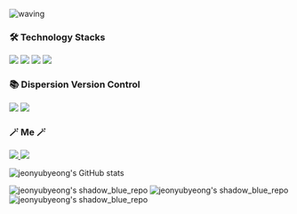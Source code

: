 ![waving](https://capsule-render.vercel.app/api?type=waving&height=200&text=Welcome%20to%20Yubyeong's%20Github👋&fontSize=40&fontAlign=60&fontAlignY=40&color=gradient)

<h3 align="left">🛠 Technology Stacks</h3>

<p align="left">
<img src="https://img.shields.io/badge/html5-E34F26?style=for-the-badge&logo=html5&logoColor=white">
<img src="https://img.shields.io/badge/css-1572B6?style=for-the-badge&logo=css3&logoColor=white">
<img src="https://img.shields.io/badge/javascript-F7DF1E?style=for-the-badge&logo=javascript&logoColor=black">
<img src="https://img.shields.io/badge/python-3776AB?style=for-the-badge&logo=python&logoColor=white">
</p>

<h3 align="left">📚 Dispersion Version Control </h3>

<p align="left">
<img src="https://img.shields.io/badge/git-F05032?style=for-the-badge&logo=git&logoColor=white">
<img src="https://img.shields.io/badge/github-181717?style=for-the-badge&logo=github&logoColor=white">
</p>

<h3 align="left"> 🪄 Me 🪄 </h3>

<a href="https://yubyeong.tistory.com/" target="_blank">
  <img src="https://img.shields.io/badge/tistory-orange?style=for-the-badge&logo=tistory&logoColor=white">
</a>
<a href=https://www.instagram.com/u_byeong/" target="_blank">
  <img src="https://img.shields.io/badge/instagram-E4405F?style=for-the-badge&logo=instagram&logoColor=white">
</a>

![jeonyubyeong's GitHub stats](https://github-readme-stats.vercel.app/api?username=jeonyubyeong&show_icons=true&hide=contribs,prs&cache_seconds=86400&theme=shadow_green)

![jeonyubyeong's shadow_blue_repo](https://github-readme-stats.vercel.app/api/pin/?username=jeonyubyeong&repo=clerk&cache_seconds=86400&theme=shadow_blue)
![jeonyubyeong's shadow_blue_repo](https://github-readme-stats.vercel.app/api/pin/?username=jeonyubyeong&repo=project1&cache_seconds=86400&theme=shadow_blue)
![jeonyubyeong's shadow_blue_repo](https://github-readme-stats.vercel.app/api/pin/?username=jeonyubyeong&repo=F.N.S-study-page&cache_seconds=86400&theme=shadow_blue)
